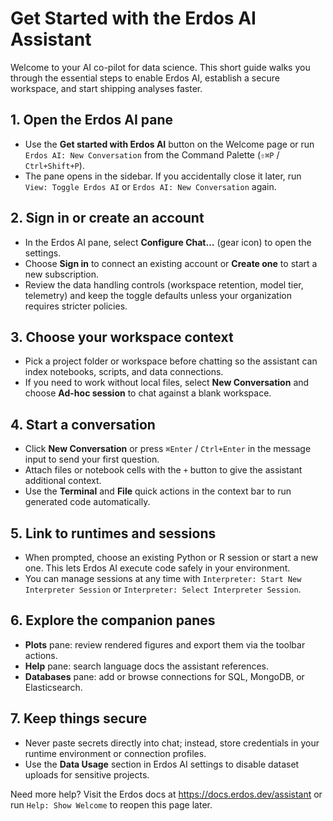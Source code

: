 # Get Started with the Erdos AI Assistant

Welcome to your AI co-pilot for data science. This short guide walks you through the essential steps to enable Erdos AI, establish a secure workspace, and start shipping analyses faster.

## 1. Open the Erdos AI pane
- Use the **Get started with Erdos AI** button on the Welcome page or run `Erdos AI: New Conversation` from the Command Palette (`⇧⌘P` / `Ctrl+Shift+P`).
- The pane opens in the sidebar. If you accidentally close it later, run `View: Toggle Erdos AI` or `Erdos AI: New Conversation` again.

## 2. Sign in or create an account
- In the Erdos AI pane, select **Configure Chat…** (gear icon) to open the settings.
- Choose **Sign in** to connect an existing account or **Create one** to start a new subscription.
- Review the data handling controls (workspace retention, model tier, telemetry) and keep the toggle defaults unless your organization requires stricter policies.

## 3. Choose your workspace context
- Pick a project folder or workspace before chatting so the assistant can index notebooks, scripts, and data connections.
- If you need to work without local files, select **New Conversation** and choose **Ad-hoc session** to chat against a blank workspace.

## 4. Start a conversation
- Click **New Conversation** or press `⌘Enter` / `Ctrl+Enter` in the message input to send your first question.
- Attach files or notebook cells with the `+` button to give the assistant additional context.
- Use the **Terminal** and **File** quick actions in the context bar to run generated code automatically.

## 5. Link to runtimes and sessions
- When prompted, choose an existing Python or R session or start a new one. This lets Erdos AI execute code safely in your environment.
- You can manage sessions at any time with `Interpreter: Start New Interpreter Session` or `Interpreter: Select Interpreter Session`.

## 6. Explore the companion panes
- **Plots** pane: review rendered figures and export them via the toolbar actions.
- **Help** pane: search language docs the assistant references.
- **Databases** pane: add or browse connections for SQL, MongoDB, or Elasticsearch.

## 7. Keep things secure
- Never paste secrets directly into chat; instead, store credentials in your runtime environment or connection profiles.
- Use the **Data Usage** section in Erdos AI settings to disable dataset uploads for sensitive projects.

Need more help? Visit the Erdos docs at <https://docs.erdos.dev/assistant> or run `Help: Show Welcome` to reopen this page later.
